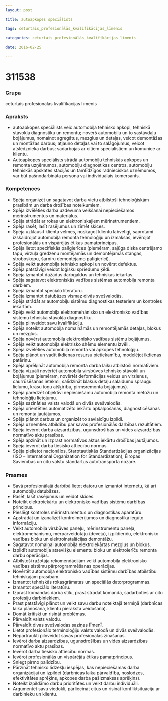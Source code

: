 ```yaml
---
layout: post
    
title: autoapkopes speciālists
    
tags: ceturtais_profesionālās_kvalifikācijas_līmenis
    
categories: ceturtais_profesionālās_kvalifikācijas_līmenis
    
date: 2016-02-25
    
---
```

# 311538

### Grupa
ceturtais profesionālās kvalifikācijas līmenis

### Apraksts

* autoapkopes speciālists veic automobiļa tehnisko apkopi, tehniskā stāvokļa diagnostiku un remontu; novērš automobiļu un to sastāvdaļu bojājumus, nomainot agregātus, mezglus un detaļas, veicot demontāžas un montāžas darbus; atjauno detaļas vai to salāgojumus, veicot atslēdznieka darbus; sadarbojas ar citiem speciālistiem un komunicē ar klientu.
* Autoapkopes speciālists strādā automobiļu tehniskās apkopes un remonta uzņēmumos, automobiļu diagnostikas centros, automobiļu tehniskās apskates stacijās un tamlīdzīgos radnieciskos uzņēmumos, var būt pašnodarbināta persona vai individuālais komersants.

### Kompetences

* Spēja organizēt un sagatavot darba vietu atbilstoši tehnoloģiskām prasībām un darba drošības noteikumiem.
* Spēja izvēlēties darba uzdevuma veikšanai nepieciešamos mērinstrumentus un materiālus.
* Spēja strādāt ar rokas un elektroniskajiem mērinstrumentiem.
* Spēja rasēt, lasīt rasējumus un zīmēt skices.
* Spēja uzklausīt klienta vēlmes, noskaņot klientu labvēlīgi, saprotami izskaidrojot automobiļa remonta tehnoloģiju un izmaksas, ievērojot profesionālās un vispārējās ētikas pamatprincipus.
* Spēja lietot specifiskās palīgierīces (piemēram, sajūga diska centrējamo tapu, virzuļa gredzenu montējamās un demontējamās stangas, stroboskopu, šarnīru demontējamo palīgierīci).
* Spēja veikt automobiļa tehnisko apkopi un novērst defektus.
* Spēja patstāvīgi veidot loģisku spriedumu ķēdi.
* Spēja izmantot dažādus darbgaldus un tehniskās iekārtas.
* Spēja sagatavot elektroniskās vadības sistēmas automobiļa remonta darbiem.
* Spēja izmantot speciālo literatūru.
* Spēja izmantot datubāzes vismaz divās svešvalodās.
* Spēja strādāt ar automobiļu sistēmu diagnostikas testeriem un kontroles iekārtām.
* Spēja veikt automobiļa elektromehānisko un elektronisko vadības sistēmu tehniskā stāvokļa diagnostiku.
* Spēja pilnveidot savu kvalifikāciju.
* Spēja noteikt automobiļa nomaināmās un remontējamās detaļas, blokus un mezglus.
* Spēja novērst automobiļa elektronisko vadības sistēmu bojājumus.
* Spēja veikt automobiļa elektrisko shēmu elementu izvēli.
* Spēja izvēlēties automobiļa remonta vai apkopes tehnoloģiju.
* Spēja plānot un vadīt ikdienas resursu pietiekamību, modelējot ikdienas patēriņu.
* Spēja aprēķināt automobiļa remonta darba laiku atbilstoši normatīviem.
* Spēja vizuāli novērtēt automobiļa virsbūves tehnisko stāvokli un bojājumus (piemēram, novērtēt deformācijas veidus un virzienus, caurrūsēšanas ietekmi, salīdzināt blakus detaļu salaidumu spraugu lielumu, krāsu toņu atšķirību, pirmsremonta bojājumus).
* Spēja paredzēt objektīvi nepieciešamu automobiļa remonta metožu un tehnoloģiju lietojumu.
* Spēja sazināties valsts valodā un divās svešvalodās.
* Spēja orientēties automatizēto iekārtu apkalpošanas, diagnosticēšanas un remonta jautājumos.
* Spēja plānot darbus un organizēt to savlaicīgu izpildi.
* Spēja uzņemties atbildību par savas profesionālās darbības rezultātiem.
* Spēja ievērot darba aizsardzības, ugunsdrošības un vides aizsardzības normatīvo aktu prasības.
* Spēja apzināt un izprast normatīvos aktus iekārtu drošības jautājumos.
* Spēja ievērot darba tiesisko attiecību normas.
* Spēja pielietot nacionālos, Starptautiskās Standartizācijas organizācijas (ISO – International Organization for Standardization), Eiropas Savienības un citu valstu standartus autotransporta nozarē.

### Prasmes 
* Savā profesionālajā darbībā lietot datoru un izmantot internetu, kā arī automobiļu datubāzes.
* Rasēt, lasīt rasējumus un veidot skices.
* Noteikt elektroiekārtu un elektronisko vadības sistēmu darbības principus.
* Pieslēgt kontroles mērinstrumentus un diagnostikas aparatūru.
* Apstrādāt un izanalizēt kontrolmērījumos un diagnostikā iegūto informāciju.
* Veikt automobiļa virsbūves paneļu, mērinstrumentu paneļa, elektromehānismu, mērpārveidotāju (devēju), izpildierīču, elektronisko vadības bloku un elektroinstalācijas demontāžu.
* Sagatavot nomaiņai automobiļa elektroiekārtas mezglus un blokus.
* Izpildīt automobiļa atsevišķu elementu bloku un elektroierīču remonta darbu operācijas.
* Atbilstoši ražotāja rekomendācijām veikt automobiļa elektronisko vadības sistēmu pārprogrammēšanas operācijas.
* Novērtēt automobiļa elektronisko vadības sistēmu darbības atbilstību tehniskajām prasībām.
* Izmantot tehniskās rokasgrāmatas un speciālās datorprogrammas.
* Izmantot speciālo literatūru.
* Izprast komandas darba stilu, prast strādāt komandā, sadarboties ar citu profesiju darbiniekiem.
* Prast patstāvīgi plānot un veikt savu darbu noteiktajā termiņā (darbnīcas laika plānošana, klientu pieraksta veidošana).
* Domāt kritiski un risināt problēmas.
* Pārvaldīt valsts valodu.
* Pārvaldīt divas svešvalodas saziņas līmenī.
* Lietot profesionālo terminoloģiju valsts valodā un divās svešvalodās.
* Nepārtraukti pilnveidot savas profesionālās zināšanas.
* Ievērot darba aizsardzības, ugunsdrošības un vides aizsardzības normatīvo aktu prasības.
* Ievērot darba tiesisko attiecību normas.
* Ievērot profesionālās un vispārējās ētikas pamatprincipus.
* Sniegt pirmo palīdzību.
* Pārzināt tehnisko līdzekļu iespējas, kas nepieciešamas darba organizācijai un izpildei (darbnīcas laika pārvaldība, noslodzes, efektivitātes aprēķins, apkopes darba pašizmaksas aprēķins).
* Noteikt izpildāmo darbu prioritātes un veikt darbu individuāli.
* Argumentēt savu viedokli, pārliecināt citus un risināt konfliktsituāciju ar darbinieku un klientu.
